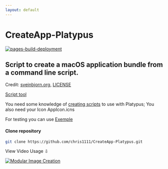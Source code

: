 ```yaml
---
layout: default
---
```


# CreateApp-Platypus

[![pages-build-deployment](https://github.com/chris1111/CreateApp-Platypus/actions/workflows/pages/pages-build-deployment/badge.svg)](https://github.com/chris1111/CreateApp-Platypus/actions/workflows/pages/pages-build-deployment)

## Script to create a macOS application bundle from a command line script.
Credit: [sveinbjorn.org](https://sveinbjorn.org/files/manpages/platypus.man.html), [LICENSE](https://github.com/sveinbjornt/Platypus/blob/master/LICENSE.txt)

[Script tool](https://github.com/chris1111/CreateApp-Platypus/blob/main/CreateApp%20Platypus.tool)

You need some knowledge of [creating scripts](https://github.com/sveinbjornt/Platypus/blob/master/Documentation/Documentation.md#syntax-checking) to use with Platypus; You also need your Icon AppIcon.icns

For testing you can use [Exemple](https://github.com/chris1111/CreateApp-Platypus/tree/main/Exemple)

#### Clone repository
```bash
git clone https://github.com/chris1111/CreateApp-Platypus.git
```

View Video Usage ⇩

[![Modular Image Creation](https://github.com/user-attachments/assets/68f65560-03ae-4dfe-908f-554e30e2906b)](https://youtu.be/bqx0ulespcg)

